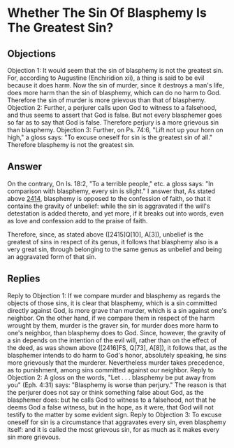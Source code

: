 # Whether The Sin Of Blasphemy Is The Greatest Sin?
## Objections
Objection 1: It would seem that the sin of blasphemy is not the greatest sin. For, according to Augustine (Enchiridion xii), a thing is said to be evil because it does harm. Now the sin of murder, since it destroys a man's life, does more harm than the sin of blasphemy, which can do no harm to God. Therefore the sin of murder is more grievous than that of blasphemy.
Objection 2: Further, a perjurer calls upon God to witness to a falsehood, and thus seems to assert that God is false. But not every blasphemer goes so far as to say that God is false. Therefore perjury is a more grievous sin than blasphemy.
Objection 3: Further, on Ps. 74:6, "Lift not up your horn on high," a gloss says: "To excuse oneself for sin is the greatest sin of all." Therefore blasphemy is not the greatest sin.
## Answer
On the contrary, On Is. 18:2, "To a terrible people," etc. a gloss says: "In comparison with blasphemy, every sin is slight."
I answer that, As stated above [2414](A[1]), blasphemy is opposed to the confession of faith, so that it contains the gravity of unbelief: while the sin is aggravated if the will's detestation is added thereto, and yet more, if it breaks out into words, even as love and confession add to the praise of faith.

Therefore, since, as stated above ([2415]Q[10], A[3]), unbelief is the greatest of sins in respect of its genus, it follows that blasphemy also is a very great sin, through belonging to the same genus as unbelief and being an aggravated form of that sin.
## Replies
Reply to Objection 1: If we compare murder and blasphemy as regards the objects of those sins, it is clear that blasphemy, which is a sin committed directly against God, is more grave than murder, which is a sin against one's neighbor. On the other hand, if we compare them in respect of the harm wrought by them, murder is the graver sin, for murder does more harm to one's neighbor, than blasphemy does to God. Since, however, the gravity of a sin depends on the intention of the evil will, rather than on the effect of the deed, as was shown above ([2416]FS, Q[73], A[8]), it follows that, as the blasphemer intends to do harm to God's honor, absolutely speaking, he sins more grievously that the murderer. Nevertheless murder takes precedence, as to punishment, among sins committed against our neighbor.
Reply to Objection 2: A gloss on the words, "Let . . . blasphemy be put away from you" (Eph. 4:31) says: "Blasphemy is worse than perjury." The reason is that the perjurer does not say or think something false about God, as the blasphemer does: but he calls God to witness to a falsehood, not that he deems God a false witness, but in the hope, as it were, that God will not testify to the matter by some evident sign.
Reply to Objection 3: To excuse oneself for sin is a circumstance that aggravates every sin, even blasphemy itself: and it is called the most grievous sin, for as much as it makes every sin more grievous.
